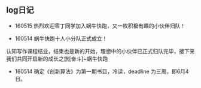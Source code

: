 ## log日记

- 160515 热烈欢迎零丁同学加入蜗牛快跑，又一枚积极有趣的小伙伴归队！

- 160514 蜗牛快跑十人小分队正式成立！

认知写作课程结业，结束也是新的开始，理想中的小伙伴已正式归队完毕，接下来我们共同开启新的成长之旅[奋斗]~蜗牛快跑

- 160514 确定《创新算法》为第一期书目，冷读，deadline 为三周，即6月4日。
